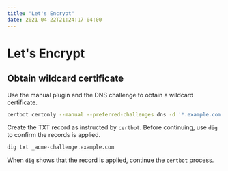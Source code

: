 ```yaml
---
title: "Let's Encrypt"
date: 2021-04-22T21:24:17-04:00
---
```


# Let's Encrypt

## Obtain wildcard certificate

Use the manual plugin and the DNS challenge to obtain a wildcard certificate.

```bash
certbot certonly --manual --preferred-challenges dns -d '*.example.com'
```

Create the TXT record as instructed by `certbot`. Before continuing, use `dig`
to confirm the records is applied.

```bash
dig txt _acme-challenge.example.com
```

When `dig` shows that the record is applied, continue the `certbot` process.
